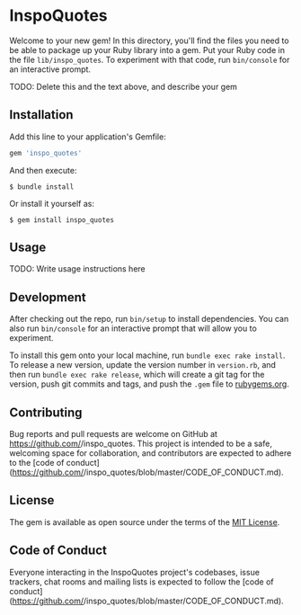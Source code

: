 # InspoQuotes

Welcome to your new gem! In this directory, you'll find the files you need to be able to package up your Ruby library into a gem. Put your Ruby code in the file `lib/inspo_quotes`. To experiment with that code, run `bin/console` for an interactive prompt.

TODO: Delete this and the text above, and describe your gem

## Installation

Add this line to your application's Gemfile:

```ruby
gem 'inspo_quotes'
```

And then execute:

    $ bundle install

Or install it yourself as:

    $ gem install inspo_quotes

## Usage

TODO: Write usage instructions here

## Development

After checking out the repo, run `bin/setup` to install dependencies. You can also run `bin/console` for an interactive prompt that will allow you to experiment.

To install this gem onto your local machine, run `bundle exec rake install`. To release a new version, update the version number in `version.rb`, and then run `bundle exec rake release`, which will create a git tag for the version, push git commits and tags, and push the `.gem` file to [rubygems.org](https://rubygems.org).

## Contributing

Bug reports and pull requests are welcome on GitHub at https://github.com/<github username>/inspo_quotes. This project is intended to be a safe, welcoming space for collaboration, and contributors are expected to adhere to the [code of conduct](https://github.com/<github username>/inspo_quotes/blob/master/CODE_OF_CONDUCT.md).


## License

The gem is available as open source under the terms of the [MIT License](https://opensource.org/licenses/MIT).

## Code of Conduct

Everyone interacting in the InspoQuotes project's codebases, issue trackers, chat rooms and mailing lists is expected to follow the [code of conduct](https://github.com/<github username>/inspo_quotes/blob/master/CODE_OF_CONDUCT.md).
